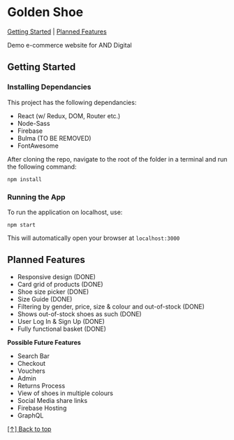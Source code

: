 # Golden Shoe

[Getting Started](#getting-started) | [Planned Features](#Planned-Features)

Demo e-commerce website for AND Digital

## Getting Started

### Installing Dependancies

This project has the following dependancies:

- React (w/ Redux, DOM, Router etc.)
- Node-Sass
- Firebase
- Bulma (TO BE REMOVED)
- FontAwesome



After cloning the repo, navigate to the root of the folder in a terminal and run the following command:

```
npm install
```

### Running the App
To run the application on localhost, use:

```
npm start
```

This will automatically open your browser at `localhost:3000` 


## Planned Features

- Responsive design (DONE)
- Card grid of products (DONE)
- Shoe size picker (DONE)
- Size Guide (DONE)
- Filtering by gender, price, size & colour and out-of-stock (DONE)
- Shows out-of-stock shoes as such (DONE)
- User Log In & Sign Up (DONE)
- Fully functional basket (DONE)

**Possible Future Features**
- Search Bar
- Checkout
- Vouchers
- Admin
- Returns Process
- View of shoes in multiple colours
- Social Media share links
- Firebase Hosting
- GraphQL 



[[↑] Back to top](#golden-shoe)